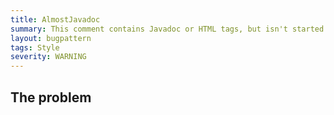 ```yaml
---
title: AlmostJavadoc
summary: This comment contains Javadoc or HTML tags, but isn't started with a double asterisk (/**); is it meant to be Javadoc?
layout: bugpattern
tags: Style
severity: WARNING
---
```


<!--
*** AUTO-GENERATED, DO NOT MODIFY ***
To make changes, edit the @BugPattern annotation or the explanation in docs/bugpattern.
-->

## The problem



